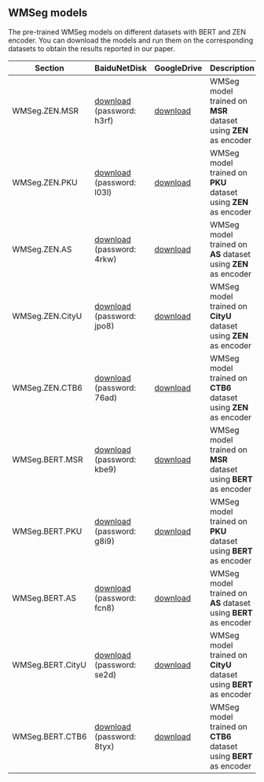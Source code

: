 ## WMSeg models

The pre-trained WMSeg models on different datasets with BERT and ZEN encoder. You can download the models and run them on the corresponding datasets to obtain the results reported in our paper.

| Section | BaiduNetDisk | GoogleDrive | Description |
|-|-|-|-|
|WMSeg.ZEN.MSR| [download](https://pan.baidu.com/s/1BA5hOflRE_fzbvgzwZEE5w) (password: h3rf)| [download](https://drive.google.com/file/d/1u3ebr0dKLCJhHktoc67f_AsM12_Qrb-2/view?usp=sharing) | WMSeg model trained on **MSR** dataset using **ZEN** as encoder |
|WMSeg.ZEN.PKU| [download](https://pan.baidu.com/s/1MjD0zPbA7nFWXZpHdJV-Vg) (password: l03l)| [download](https://drive.google.com/file/d/1IcJ49qRTWc8gkM0XNxHnLQJGVEKLHjfT/view?usp=sharing) | WMSeg model trained on **PKU** dataset using **ZEN** as encoder |
|WMSeg.ZEN.AS| [download](https://pan.baidu.com/s/1vB3X7i0v1hS49A20zimnig) (password: 4rkw)| [download](https://drive.google.com/file/d/1ecd8bhqmdOg_DxPPRAzlDv5bpDO3-4xG/view?usp=sharing) | WMSeg model trained on **AS** dataset using **ZEN** as encoder |
|WMSeg.ZEN.CityU| [download](https://pan.baidu.com/s/1VRO_DIJRu1DjM-u5y29PDw) (password: jpo8)| [download](https://drive.google.com/file/d/1hkQGRx0c1gdlWrTDzOqaszFGuSr0QtRw/view?usp=sharing) | WMSeg model trained on **CityU** dataset using **ZEN** as encoder |
|WMSeg.ZEN.CTB6| [download](https://pan.baidu.com/s/16yKvQ8RPSHfa6frLqf5MLQ) (password: 76ad)| [download](https://drive.google.com/file/d/1OyELqjedK0YESsI3YaoDgMBbPAxJza_5/view?usp=sharing) | WMSeg model trained on **CTB6** dataset using **ZEN** as encoder |
|WMSeg.BERT.MSR| [download](https://pan.baidu.com/s/1ytJ-LbVwpOgQ30teX1VsXg) (password: kbe9)| [download](https://drive.google.com/file/d/1fe7XJEJCfYJ5Gaf_iWTm0rfn9RN8wi3V/view?usp=sharing) | WMSeg model trained on **MSR** dataset using **BERT** as encoder |
|WMSeg.BERT.PKU| [download](https://pan.baidu.com/s/1kCe3rxSxhH6aklBh2EEsNQ) (password: g8i9)| [download](https://drive.google.com/file/d/1hPV3lc1JXqxOUB5XyNiRSm45sh4x0lVa/view?usp=sharing) | WMSeg model trained on **PKU** dataset using **BERT** as encoder |
|WMSeg.BERT.AS| [download](https://pan.baidu.com/s/1YGWteuNdl8C2DxhrulM3_g) (password: fcn8)| [download](https://drive.google.com/file/d/1m3r-XdmieZbuldYQE-syCsWWTpHt8oYu/view?usp=sharing) | WMSeg model trained on **AS** dataset using **BERT** as encoder |
|WMSeg.BERT.CityU| [download](https://pan.baidu.com/s/1Ff6IYdpOM0HBMHU34xkwRQ) (password: se2d)| [download](https://drive.google.com/file/d/1yqAkf5wiaDaplx_S1lZpy_K-g8rW4WEQ/view?usp=sharing) | WMSeg model trained on **CityU** dataset using **BERT** as encoder |
|WMSeg.BERT.CTB6| [download](https://pan.baidu.com/s/1fbihSndfSxNIiEnZVdZNgQ) (password: 8tyx)| [download](https://drive.google.com/file/d/1GkCgzenzpES_8Yal6WZOVOBaL-Sga-rt/view?usp=sharing) | WMSeg model trained on **CTB6** dataset using **BERT** as encoder |



